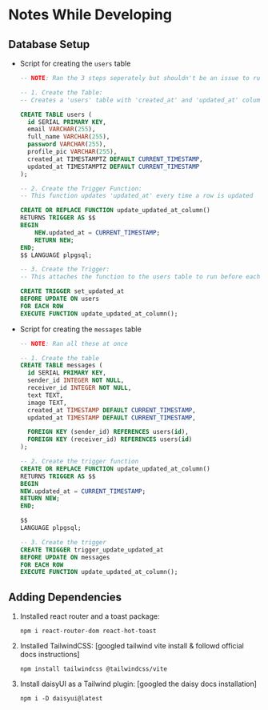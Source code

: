 # Notes While Developing

## Database Setup

- Script for creating the `users` table

  ```sql
  -- NOTE: Ran the 3 steps seperately but shouldn't be an issue to run this all at once

  -- 1. Create the Table:
  -- Creates a 'users' table with 'created_at' and 'updated_at' columns that automatically handle timestamps on insert and update

  CREATE TABLE users (
    id SERIAL PRIMARY KEY,
    email VARCHAR(255),
    full_name VARCHAR(255),
    password VARCHAR(255),
    profile_pic VARCHAR(255),
    created_at TIMESTAMPTZ DEFAULT CURRENT_TIMESTAMP,
    updated_at TIMESTAMPTZ DEFAULT CURRENT_TIMESTAMP
  );

  -- 2. Create the Trigger Function:
  -- This function updates 'updated_at' every time a row is updated

  CREATE OR REPLACE FUNCTION update_updated_at_column()
  RETURNS TRIGGER AS $$
  BEGIN
      NEW.updated_at = CURRENT_TIMESTAMP;
      RETURN NEW;
  END;
  $$ LANGUAGE plpgsql;

  -- 3. Create the Trigger:
  -- This attaches the function to the users table to run before each update

  CREATE TRIGGER set_updated_at
  BEFORE UPDATE ON users
  FOR EACH ROW
  EXECUTE FUNCTION update_updated_at_column();
  ```

- Script for creating the `messages` table

  ```sql
  -- NOTE: Ran all these at once

  -- 1. Create the table
  CREATE TABLE messages (
    id SERIAL PRIMARY KEY,
    sender_id INTEGER NOT NULL,
    receiver_id INTEGER NOT NULL,
    text TEXT,
    image TEXT,
    created_at TIMESTAMP DEFAULT CURRENT_TIMESTAMP,
    updated_at TIMESTAMP DEFAULT CURRENT_TIMESTAMP,

    FOREIGN KEY (sender_id) REFERENCES users(id),
    FOREIGN KEY (receiver_id) REFERENCES users(id)
  );

  -- 2. Create the trigger function
  CREATE OR REPLACE FUNCTION update_updated_at_column()
  RETURNS TRIGGER AS $$
  BEGIN
  NEW.updated_at = CURRENT_TIMESTAMP;
  RETURN NEW;
  END;

  $$
  LANGUAGE plpgsql;

  -- 3. Create the trigger
  CREATE TRIGGER trigger_update_updated_at
  BEFORE UPDATE ON messages
  FOR EACH ROW
  EXECUTE FUNCTION update_updated_at_column();
  ```

## Adding Dependencies

1. Installed react router and a toast package:

   ```
   npm i react-router-dom react-hot-toast
   ```

2. Installed TailwindCSS: [googled tailwind vite install & followd official docs instructions]

   ```
   npm install tailwindcss @tailwindcss/vite
   ```

3. Install daisyUI as a Tailwind plugin: [googled the daisy docs installation]
   ```
   npm i -D daisyui@latest
   ```
